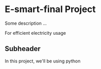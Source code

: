 # E-smart-final Project

Some description ...

For efficient electricity usage

## Subheader 

In this project, we'll be using python
